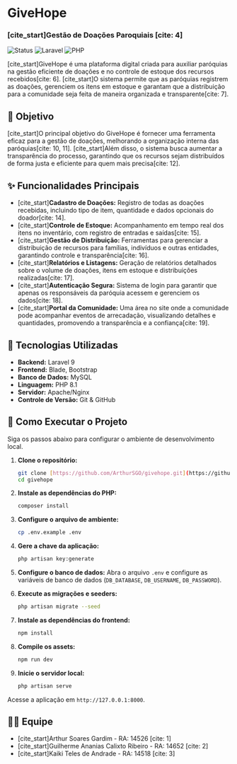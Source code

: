 # GiveHope
### [cite_start]Gestão de Doações Paroquiais [cite: 4]

![Status](https://img.shields.io/badge/status-em_desenvolvimento-green)
![Laravel](https://img.shields.io/badge/Laravel-9.15-FF2D20?style=for-the-badge&logo=laravel)
![PHP](https://img.shields.io/badge/PHP-8.1-777BB4?style=for-the-badge&logo=php)

[cite_start]GiveHope é uma plataforma digital criada para auxiliar paróquias na gestão eficiente de doações e no controle de estoque dos recursos recebidos[cite: 6]. [cite_start]O sistema permite que as paróquias registrem as doações, gerenciem os itens em estoque e garantam que a distribuição para a comunidade seja feita de maneira organizada e transparente[cite: 7].

## 🎯 Objetivo

[cite_start]O principal objetivo do GiveHope é fornecer uma ferramenta eficaz para a gestão de doações, melhorando a organização interna das paróquias[cite: 10, 11]. [cite_start]Além disso, o sistema busca aumentar a transparência do processo, garantindo que os recursos sejam distribuídos de forma justa e eficiente para quem mais precisa[cite: 12].

## ✨ Funcionalidades Principais

* [cite_start]**Cadastro de Doações:** Registro de todas as doações recebidas, incluindo tipo de item, quantidade e dados opcionais do doador[cite: 14].
* [cite_start]**Controle de Estoque:** Acompanhamento em tempo real dos itens no inventário, com registro de entradas e saídas[cite: 15].
* [cite_start]**Gestão de Distribuição:** Ferramentas para gerenciar a distribuição de recursos para famílias, indivíduos e outras entidades, garantindo controle e transparência[cite: 16].
* [cite_start]**Relatórios e Listagens:** Geração de relatórios detalhados sobre o volume de doações, itens em estoque e distribuições realizadas[cite: 17].
* [cite_start]**Autenticação Segura:** Sistema de login para garantir que apenas os responsáveis da paróquia acessem e gerenciem os dados[cite: 18].
* [cite_start]**Portal da Comunidade:** Uma área no site onde a comunidade pode acompanhar eventos de arrecadação, visualizando detalhes e quantidades, promovendo a transparência e a confiança[cite: 19].

## 🚀 Tecnologias Utilizadas

* **Backend:** Laravel 9
* **Frontend:** Blade, Bootstrap
* **Banco de Dados:** MySQL
* **Linguagem:** PHP 8.1
* **Servidor:** Apache/Nginx
* **Controle de Versão:** Git & GitHub

## 🔧 Como Executar o Projeto

Siga os passos abaixo para configurar o ambiente de desenvolvimento local.

1.  **Clone o repositório:**
    ```bash
    git clone [https://github.com/ArthurSGO/givehope.git](https://github.com/ArthurSGO/givehope.git)
    cd givehope
    ```

2.  **Instale as dependências do PHP:**
    ```bash
    composer install
    ```

3.  **Configure o arquivo de ambiente:**
    ```bash
    cp .env.example .env
    ```

4.  **Gere a chave da aplicação:**
    ```bash
    php artisan key:generate
    ```

5.  **Configure o banco de dados:**
    Abra o arquivo `.env` e configure as variáveis de banco de dados (`DB_DATABASE`, `DB_USERNAME`, `DB_PASSWORD`).

6.  **Execute as migrações e seeders:**
    ```bash
    php artisan migrate --seed
    ```

7.  **Instale as dependências do frontend:**
    ```bash
    npm install
    ```

8.  **Compile os assets:**
    ```bash
    npm run dev
    ```

9.  **Inicie o servidor local:**
    ```bash
    php artisan serve
    ```

Acesse a aplicação em `http://127.0.0.1:8000`.

## 🧑‍💻 Equipe

* [cite_start]Arthur Soares Gardim - RA: 14526 [cite: 1]
* [cite_start]Guilherme Ananias Calixto Ribeiro - RA: 14652 [cite: 2]
* [cite_start]Kaiki Teles de Andrade - RA: 14518 [cite: 3]
